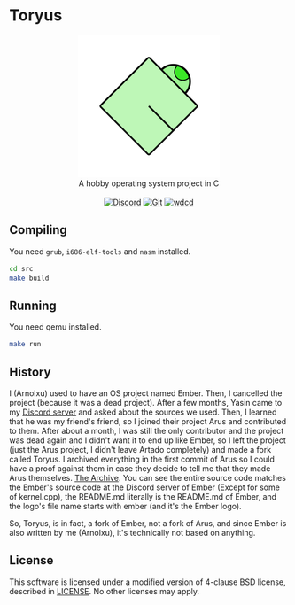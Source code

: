 # Toryus
<p align="center">
<img src="assets/toryus.png" width="256px"/><br/>
A hobby operating system project in C<br/><br/>
<a href="https://discord.gg/7qnUz5KUdD"><img src="https://img.shields.io/badge/Discord-%237289DA.svg?style=for-the-badge&logo=discord&logoColor=white" alt="Discord"/></a>
<a href="https://github.com/Camroku/Toryus"><img src="https://img.shields.io/badge/git-%23F05033.svg?style=for-the-badge&logo=git&logoColor=white" alt="Git"/></a>
<a href="https://wdcd.camroku.tech/toryus"><img src="https://img.shields.io/badge/wdcd-%233f2457.svg?style=for-the-badge" alt="wdcd"/></a>
</p>

## Compiling
You need `grub`, `i686-elf-tools` and `nasm` installed.
```sh
cd src
make build
```

## Running
You need qemu installed.
```sh
make run
```

## History
I (Arnolxu) used to have an OS project named Ember. Then, I cancelled the project (because it was a dead project). After a few months, Yasin came to my [Discord server](https://discord.gg/5X3eHPnBq7) and asked about the sources we used. Then, I learned that he was my friend's friend, so I joined their project Arus and contributed to them. After about a month, I was still the only contributor and the project was dead again and I didn't want it to end up like Ember, so I left the project (just the Arus project, I didn't leave Artado completely) and made a fork called Toryus. I archived everything in the first commit of Arus so I could have a proof against them in case they decide to tell me that they made Arus themselves. [The Archive](https://web.archive.org/web/20220714235301/https://github.com/Artado-Project/arus/tree/e96e59cfe1a331721b8fadab14111668db5ba541). You can see the entire source code matches the Ember's source code at the Discord server of Ember (Except for some of kernel.cpp), the README.md literally is the README.md of Ember, and the logo's file name starts with ember (and it's the Ember logo).

So, Toryus, is in fact, a fork of Ember, not a fork of Arus, and since Ember is also written by me (Arnolxu), it's technically not based on anything.

## License
This software is licensed under a modified version of 4-clause BSD license, described in [LICENSE](LICENSE). No other licenses may apply.

